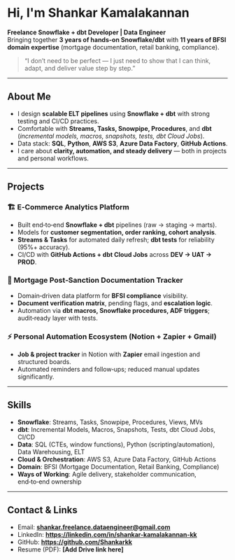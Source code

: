 # Hi, I'm Shankar Kamalakannan

**Freelance Snowflake + dbt Developer | Data Engineer**  
Bringing together **3 years of hands-on Snowflake/dbt** with **11 years of BFSI domain expertise** (mortgage documentation, retail banking, compliance).

> “I don’t need to be perfect — I just need to show that I can think, adapt, and deliver value step by step.”

---

## About Me
- I design **scalable ELT pipelines** using **Snowflake + dbt** with strong testing and CI/CD practices.
- Comfortable with **Streams, Tasks, Snowpipe, Procedures**, and **dbt** (*incremental models, macros, snapshots, tests, dbt Cloud Jobs*).
- Data stack: **SQL**, **Python**, **AWS S3**, **Azure Data Factory**, **GitHub Actions**.
- I care about **clarity, automation, and steady delivery** — both in projects and personal workflows.

---

## Projects

### 🏗 E‑Commerce Analytics Platform
- Built end‑to‑end **Snowflake + dbt** pipelines (raw → staging → marts).
- Models for **customer segmentation, order ranking, cohort analysis**.
- **Streams & Tasks** for automated daily refresh; **dbt tests** for reliability (95%+ accuracy).
- CI/CD with **GitHub Actions + dbt Cloud Jobs** across **DEV → UAT → PROD**.
<!-- Add repo link if available: [Repository](#) -->

### 🏦 Mortgage Post‑Sanction Documentation Tracker
- Domain‑driven data platform for **BFSI compliance** visibility.
- **Document verification matrix**, pending flags, and **escalation logic**.
- Automation via **dbt macros, Snowflake procedures, ADF triggers**; audit‑ready layer with tests.
<!-- Add repo link if available: [Repository](#) -->

### ⚡ Personal Automation Ecosystem (Notion + Zapier + Gmail)
- **Job & project tracker** in Notion with **Zapier** email ingestion and structured boards.
- Automated reminders and follow‑ups; reduced manual updates significantly.
<!-- Add write‑up link if available: [Case Study / Notion Page](#) -->

---

## Skills
- **Snowflake**: Streams, Tasks, Snowpipe, Procedures, Views, MVs
- **dbt**: Incremental Models, Macros, Snapshots, Tests, dbt Cloud Jobs, CI/CD
- **Data**: SQL (CTEs, window functions), Python (scripting/automation), Data Warehousing, ELT
- **Cloud & Orchestration**: AWS S3, Azure Data Factory, GitHub Actions
- **Domain**: BFSI (Mortgage Documentation, Retail Banking, Compliance)
- **Ways of Working**: Agile delivery, stakeholder communication, end‑to‑end ownership

---

## Contact & Links
- Email: **shankar.freelance.dataengineer@gmail.com**
- LinkedIn: **https://linkedin.com/in/shankar-kamalakannan-kk**
- GitHub: **https://github.com/Shankarkk**
- Resume (PDF): **[Add Drive link here]**
